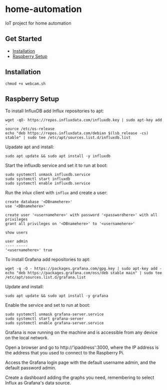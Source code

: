 # home-automation
IoT project for home automation

## Get Started
* [Installation](#Installation)
* [Raspberry Setup](#Raspberry_Setup)

## Installation

  ```
  chmod +x webcam.sh
  ```
## Raspberry Setup
To install InfluxDB add Influx repositories to apt:
  ```
 wget -qO- https://repos.influxdata.com/influxdb.key | sudo apt-key add -
source /etc/os-release
echo "deb https://repos.influxdata.com/debian $(lsb_release -cs) stable" | sudo tee /etc/apt/sources.list.d/influxdb.list
  ```
Upadate apt and install:
  ```
  sudo apt update && sudo apt install -y influxdb
  ```
Start the influxdb service and set it to run at boot:
  ```
  sudo systemctl unmask influxdb.service
  sudo systemctl start influxdb
  sudo systemctl enable influxdb.service
  ```
Run the inlux client with `influx` and create a user:
  ```
  create database '<DBnamehere>'
  use '<DBnamehere>'

  create user '<usernamehere>' with password '<passwordhere>' with all privileges
  grant all privileges on '<DBnamehere>' to '<usernamehere>'

  show users

  user admin
  ---- -----
  '<usernamehere>' true
  ```
To install Grafana add repositories to apt:
  ```
  wget -q -O - https://packages.grafana.com/gpg.key | sudo apt-key add -
  echo "deb https://packages.grafana.com/oss/deb stable main" | sudo tee /etc/apt/sources.list.d/grafana.list
  ```
Update and install:
  ```
  sudo apt update && sudo apt install -y grafana
  ```
Enable the service and set to run at boot:
  ```
  sudo systemctl unmask grafana-server.service
  sudo systemctl start grafana-server
  sudo systemctl enable grafana-server.service
  ```
Grafana is now running on the machine and is accessible from any device on the local network.

Open a browser and go to http://'ipaddress':3000, where the IP address is the address that you used to connect to the Raspberry Pi.

Access the Grafana login page with the default username admin, and the default password admin.

Create a dashboard adding the graphs you need, remembering to select Influx as Grafana's data source. 
  
  
  
  
  
  
